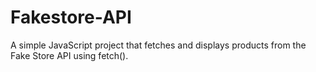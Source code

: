 # Fakestore-API
A simple JavaScript project that fetches and displays products from the Fake Store API using fetch().
